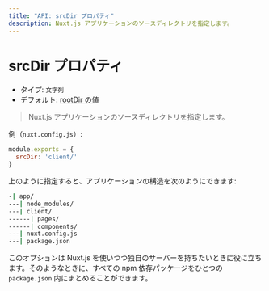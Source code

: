 ```yaml
---
title: "API: srcDir プロパティ"
description: Nuxt.js アプリケーションのソースディレクトリを指定します。
---
```


<!-- title: "API: The srcDir Property" -->
<!-- description: Define the source directory of your nuxt.js application -->

<!-- # The srcDir Property -->

# srcDir プロパティ

<!-- - Type: `String` -->
<!-- - Default: [rootDir value](/api/configuration-rootdir) -->

- タイプ: `文字列`
- デフォルト: [rootDir の値](/api/configuration-rootdir)

<!-- \> Define the source directory of your nuxt.js application -->

> Nuxt.js アプリケーションのソースディレクトリを指定します。

<!-- Example (`nuxt.config.js`): -->

例（`nuxt.config.js`）:

```js
module.exports = {
  srcDir: 'client/'
}
```

<!-- Then, your application structure can be: -->

上のように指定すると、アプリケーションの構造を次のようにできます:

```bash
-| app/
---| node_modules/
---| client/
------| pages/
------| components/
---| nuxt.config.js
---| package.json
```

<!-- This option is useful to have a custom server and using nuxt.js, so all npm dependencies can be regrouped in one `package.json`. -->

このオプションは Nuxt.js を使いつつ独自のサーバーを持ちたいときに役に立ちます。そのようなときに、すべての npm 依存パッケージをひとつの `package.json` 内にまとめることができます。
